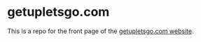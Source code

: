 # getupletsgo.com

This is a repo for the front page of the [getupletsgo.com website](http://getupletsgo.com).
